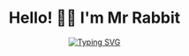 <h1 align="center"> Hello! 👋🏻 I'm Mr Rabbit </h1> 
<div align="center"><a href="https://git.io/typing-svg"><img src="https://readme-typing-svg.herokuapp.com?font=Fira+Code&size=18&pause=1000&color=F7DC5B&width=435&lines=Passionate+Full-stack+Web+developer" alt="Typing SVG" /></a></div>
